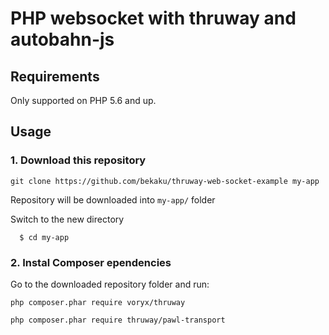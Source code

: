 # PHP websocket with thruway and autobahn-js

Requirements
------------

Only supported on PHP 5.6 and up.

## Usage

### 1. Download this repository
```
git clone https://github.com/bekaku/thruway-web-socket-example my-app
```

Repository will be downloaded into `my-app/` folder

Switch to the new directory

      $ cd my-app

### 2. Instal Composer ependencies

Go to the downloaded repository folder and run:
```
php composer.phar require voryx/thruway
```
```
php composer.phar require thruway/pawl-transport
```
